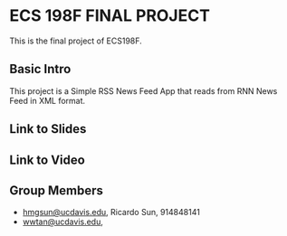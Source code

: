 # ECS 198F FINAL PROJECT

This is the final project of ECS198F.

## Basic Intro

This project is a Simple RSS News Feed App that reads from RNN News Feed in XML format.

## Link to Slides

## Link to Video

## Group Members
- hmgsun@ucdavis.edu, Ricardo Sun, 914848141
- wwtan@ucdavis.edu, 
